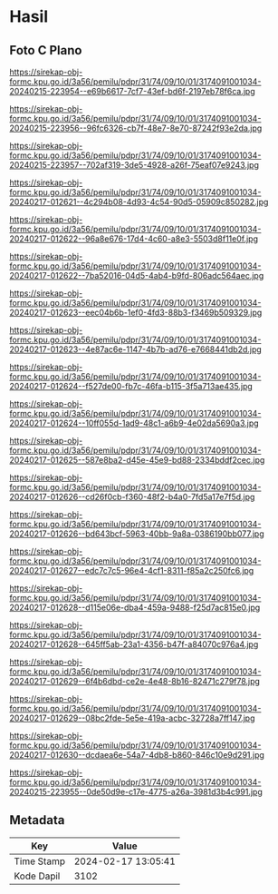 # Hasil

## Foto C Plano

https://sirekap-obj-formc.kpu.go.id/3a56/pemilu/pdpr/31/74/09/10/01/3174091001034-20240215-223954--e69b6617-7cf7-43ef-bd6f-2197eb78f6ca.jpg

https://sirekap-obj-formc.kpu.go.id/3a56/pemilu/pdpr/31/74/09/10/01/3174091001034-20240215-223956--96fc6326-cb7f-48e7-8e70-87242f93e2da.jpg

https://sirekap-obj-formc.kpu.go.id/3a56/pemilu/pdpr/31/74/09/10/01/3174091001034-20240215-223957--702af319-3de5-4928-a26f-75eaf07e9243.jpg

https://sirekap-obj-formc.kpu.go.id/3a56/pemilu/pdpr/31/74/09/10/01/3174091001034-20240217-012621--4c294b08-4d93-4c54-90d5-05909c850282.jpg

https://sirekap-obj-formc.kpu.go.id/3a56/pemilu/pdpr/31/74/09/10/01/3174091001034-20240217-012622--96a8e676-17d4-4c60-a8e3-5503d8f11e0f.jpg

https://sirekap-obj-formc.kpu.go.id/3a56/pemilu/pdpr/31/74/09/10/01/3174091001034-20240217-012622--7ba52016-04d5-4ab4-b9fd-806adc564aec.jpg

https://sirekap-obj-formc.kpu.go.id/3a56/pemilu/pdpr/31/74/09/10/01/3174091001034-20240217-012623--eec04b6b-1ef0-4fd3-88b3-f3469b509329.jpg

https://sirekap-obj-formc.kpu.go.id/3a56/pemilu/pdpr/31/74/09/10/01/3174091001034-20240217-012623--4e87ac6e-1147-4b7b-ad76-e7668441db2d.jpg

https://sirekap-obj-formc.kpu.go.id/3a56/pemilu/pdpr/31/74/09/10/01/3174091001034-20240217-012624--f527de00-fb7c-46fa-b115-3f5a713ae435.jpg

https://sirekap-obj-formc.kpu.go.id/3a56/pemilu/pdpr/31/74/09/10/01/3174091001034-20240217-012624--10ff055d-1ad9-48c1-a6b9-4e02da5690a3.jpg

https://sirekap-obj-formc.kpu.go.id/3a56/pemilu/pdpr/31/74/09/10/01/3174091001034-20240217-012625--587e8ba2-d45e-45e9-bd88-2334bddf2cec.jpg

https://sirekap-obj-formc.kpu.go.id/3a56/pemilu/pdpr/31/74/09/10/01/3174091001034-20240217-012626--cd26f0cb-f360-48f2-b4a0-7fd5a17e7f5d.jpg

https://sirekap-obj-formc.kpu.go.id/3a56/pemilu/pdpr/31/74/09/10/01/3174091001034-20240217-012626--bd643bcf-5963-40bb-9a8a-0386190bb077.jpg

https://sirekap-obj-formc.kpu.go.id/3a56/pemilu/pdpr/31/74/09/10/01/3174091001034-20240217-012627--edc7c7c5-96e4-4cf1-8311-f85a2c250fc6.jpg

https://sirekap-obj-formc.kpu.go.id/3a56/pemilu/pdpr/31/74/09/10/01/3174091001034-20240217-012628--d115e06e-dba4-459a-9488-f25d7ac815e0.jpg

https://sirekap-obj-formc.kpu.go.id/3a56/pemilu/pdpr/31/74/09/10/01/3174091001034-20240217-012628--645ff5ab-23a1-4356-b47f-a84070c976a4.jpg

https://sirekap-obj-formc.kpu.go.id/3a56/pemilu/pdpr/31/74/09/10/01/3174091001034-20240217-012629--6f4b6dbd-ce2e-4e48-8b16-82471c279f78.jpg

https://sirekap-obj-formc.kpu.go.id/3a56/pemilu/pdpr/31/74/09/10/01/3174091001034-20240217-012629--08bc2fde-5e5e-419a-acbc-32728a7ff147.jpg

https://sirekap-obj-formc.kpu.go.id/3a56/pemilu/pdpr/31/74/09/10/01/3174091001034-20240217-012630--dcdaea6e-54a7-4db8-b860-846c10e9d291.jpg

https://sirekap-obj-formc.kpu.go.id/3a56/pemilu/pdpr/31/74/09/10/01/3174091001034-20240215-223955--0de50d9e-c17e-4775-a26a-3981d3b4c991.jpg


## Metadata

| Key        | Value               |
| ---------- | ------------------- |
| Time Stamp | 2024-02-17 13:05:41 |
| Kode Dapil | 3102                |



